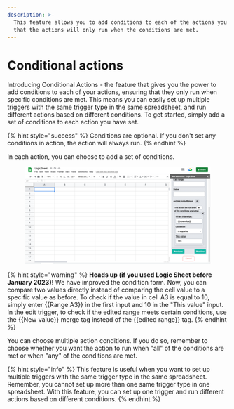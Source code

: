 ```yaml
---
description: >-
  This feature allows you to add conditions to each of the actions you set, so
  that the actions will only run when the conditions are met.
---
```


# Conditional actions

Introducing Conditional Actions - the feature that gives you the power to add conditions to each of your actions, ensuring that they only run when specific conditions are met. This means you can easily set up multiple triggers with the same trigger type in the same spreadsheet, and run different actions based on different conditions. To get started, simply add a set of conditions to each action you have set.&#x20;

{% hint style="success" %}
Conditions are optional. If you don't set any conditions in action, the action will always run.
{% endhint %}

In each action, you can choose to add a set of conditions.&#x20;

<figure><img src="../../.gitbook/assets/image (26).png" alt=""><figcaption></figcaption></figure>

{% hint style="warning" %}
**Heads up (if you used Logic Sheet before January 2023)!** We have improved the condition form. Now, you can compare two values directly instead of comparing the cell value to a specific value as before. To check if the value in cell A3 is equal to 10, simply enter \{{Range A3\}} in the first input and 10 in the "This value" input. In the edit trigger, to check if the edited range meets certain conditions, use the \{{New value\}} merge tag instead of the \{{edited range\}} tag.
{% endhint %}

You can choose multiple action conditions. If you do so, remember to choose whether you want the action to run when "all" of the conditions are met or when "any" of the conditions are met.

{% hint style="info" %}
This feature is useful when you want to set up multiple triggers with the same trigger type in the same spreadsheet. Remember, you cannot set up more than one same trigger type in one spreadsheet. With this feature, you can set up one trigger and run different actions based on different conditions.
{% endhint %}
